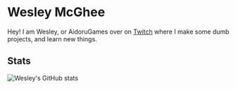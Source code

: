 # Wesley McGhee
Hey! I am Wesley, or AidoruGames over on [Twitch](https://www.twitch.tv/aidorugames) where I make some dumb projects, and learn new things.

## Stats 

![Wesley's GitHub stats](https://github-readme-stats.vercel.app/api?username=WesleyMcGhee&theme=dark&show_icons=true)
